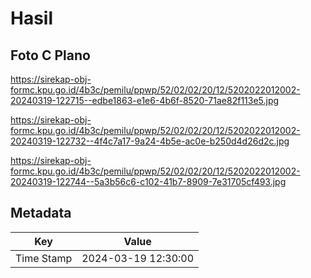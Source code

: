 # Hasil

## Foto C Plano

https://sirekap-obj-formc.kpu.go.id/4b3c/pemilu/ppwp/52/02/02/20/12/5202022012002-20240319-122715--edbe1863-e1e6-4b6f-8520-71ae82f113e5.jpg

https://sirekap-obj-formc.kpu.go.id/4b3c/pemilu/ppwp/52/02/02/20/12/5202022012002-20240319-122732--4f4c7a17-9a24-4b5e-ac0e-b250d4d26d2c.jpg

https://sirekap-obj-formc.kpu.go.id/4b3c/pemilu/ppwp/52/02/02/20/12/5202022012002-20240319-122744--5a3b56c6-c102-41b7-8909-7e31705cf493.jpg


## Metadata

| Key        | Value               |
| ---------- | ------------------- |
| Time Stamp | 2024-03-19 12:30:00 |



